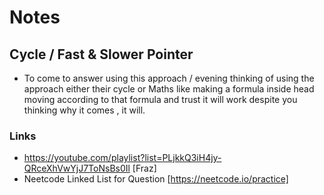 # Notes

## Cycle / Fast & Slower Pointer
- To come to answer using this approach / evening thinking of using the approach either their cycle or Maths like making a formula inside head moving according to that formula
  and trust it will work despite you thinking why it comes , it will.



### Links
- https://youtube.com/playlist?list=PLjkkQ3iH4jy-QRceXhVwYjJ7ToNsBs0Il [Fraz]
- Neetcode Linked List for Question [https://neetcode.io/practice]
